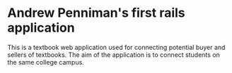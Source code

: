 # Andrew Penniman's first rails application

This is a textbook web application used for connecting potential buyer and sellers of textbooks. The aim of the application is to connect students on the same college campus.
